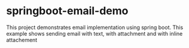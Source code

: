 # springboot-email-demo
This project demonstrates email implementation using spring boot. This example shows sending email with text, with attachment and with inline attachement
